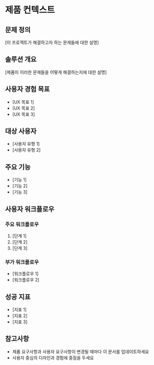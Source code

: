 # 제품 컨텍스트

## 문제 정의
[이 프로젝트가 해결하고자 하는 문제들에 대한 설명]

## 솔루션 개요
[제품이 이러한 문제들을 어떻게 해결하는지에 대한 설명]

## 사용자 경험 목표
- [UX 목표 1]
- [UX 목표 2]
- [UX 목표 3]

## 대상 사용자
- [사용자 유형 1]
- [사용자 유형 2]

## 주요 기능
- [기능 1]
- [기능 2]
- [기능 3]

## 사용자 워크플로우
### 주요 워크플로우
1. [단계 1]
2. [단계 2]
3. [단계 3]

### 부가 워크플로우
- [워크플로우 1]
- [워크플로우 2]

## 성공 지표
- [지표 1]
- [지표 2]
- [지표 3]

## 참고사항
- 제품 요구사항과 사용자 요구사항이 변경될 때마다 이 문서를 업데이트하세요
- 사용자 중심의 디자인과 경험에 중점을 두세요 